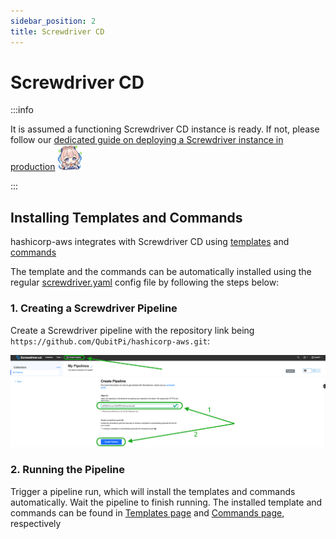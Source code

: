 ```yaml
---
sidebar_position: 2
title: Screwdriver CD
---
```


Screwdriver CD
==============

:::info

It is assumed a functioning Screwdriver CD instance is ready. If not, please follow our
 [dedicated guide on deploying a Screwdriver instance in production](https://screwdriver-docs.qubitpi.org/cluster-management/docker-compose#running-docker-compose-in-aws-ec2-production-deployment)
<img src="https://github.com/QubitPi/QubitPi/blob/master/img/%E5%BF%83%E6%B5%B7/%E5%BF%83%E6%B5%B7-17.png?raw=true" height="40px"/>

:::

Installing Templates and Commands
---------------------------------

hashicorp-aws integrates with Screwdriver CD using [templates][Screwdriver CD templates] and
[commands][Screwdriver CD commands]

The template and the commands can be automatically installed using the regular [screwdriver.yaml] config file by
following the steps below:

### 1. Creating a Screwdriver Pipeline

Create a Screwdriver pipeline with the repository link being `https://github.com/QubitPi/hashicorp-aws.git`:

![Error loading create-pipeline-1.png](./img/create-pipeline-1.png)
![Error loading create-pipeline-2.png](./img/create-pipeline-2.png)

### 2. Running the Pipeline

Trigger a pipeline run, which will install the templates and commands automatically. Wait the pipeline to finish
running. The installed template and commands can be found in [Templates page][Screwdriver CD - finding templates] and
[Commands page][Screwdriver CD - finding commands], respectively

[screwdriver.yaml]: https://github.com/QubitPi/hashicorp-aws/tree/master/screwdriver.yaml
[Screwdriver CD commands]: https://github.com/QubitPi/hashicorp-aws/tree/master/adaptors/screwdriver-cd/commands
[Screwdriver CD templates]: https://screwdriver-docs.qubitpi.org/user-guide/templates/job-templates
[Screwdriver CD - finding templates]: https://screwdriver-docs.qubitpi.org/user-guide/templates/job-templates#finding-templates
[Screwdriver CD - finding commands]: https://screwdriver-docs.qubitpi.org/user-guide/commands#finding-commands
